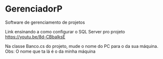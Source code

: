 # GerenciadorP
Software de gerenciamento de projetos

Link ensinando a como configurar o SQL Server pro projeto
https://youtu.be/8d-CBbalksE

Na classe Banco.cs do projeto, mude o nome do PC para o da sua máquina.
Obs: O nome que ta lá é o da minha máquina
